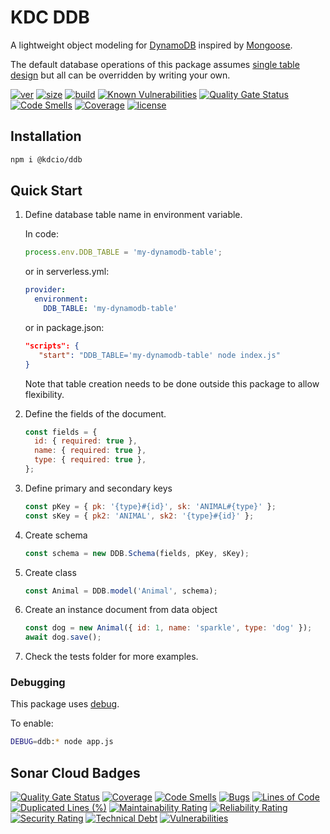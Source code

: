 # KDC DDB

A lightweight object modeling for [DynamoDB](https://aws.amazon.com/dynamodb/) inspired by [Mongoose](https://mongoosejs.com/).

The default database operations of this package assumes [single table design](https://www.alexdebrie.com/posts/dynamodb-single-table/) but all can be overridden by writing your own.

[![ver](https://img.shields.io/npm/v/@kdcio/ddb)](https://www.npmjs.com/package/@kdcio/ddb) [![size](https://badgen.net/bundlephobia/minzip/@kdcio/ddb)](https://bundlephobia.com/result?p=@kdcio/ddb) [![build](https://img.shields.io/github/workflow/status/kdcio/ddb/build)](https://github.com/kdcio/ddb/actions?query=workflow%3Abuild) [![Known Vulnerabilities](https://snyk.io/test/github/kdcio/ddb/badge.svg?targetFile=package.json)](https://snyk.io/test/github/kdcio/ddb?targetFile=package.json) [![Quality Gate Status](https://sonarcloud.io/api/project_badges/measure?project=kdcio_ddb&metric=alert_status)](https://sonarcloud.io/dashboard?id=kdcio_ddb) [![Code Smells](https://sonarcloud.io/api/project_badges/measure?project=kdcio_ddb&metric=code_smells)](https://sonarcloud.io/dashboard?id=kdcio_ddb) [![Coverage](https://sonarcloud.io/api/project_badges/measure?project=kdcio_ddb&metric=coverage)](https://sonarcloud.io/dashboard?id=kdcio_ddb) [![license](https://img.shields.io/github/license/kdcio/ddb)](https://github.com/kdcio/ddb/blob/master/LICENSE)

## Installation

```bash
npm i @kdcio/ddb
```

## Quick Start

1. Define database table name in environment variable.

   In code:

   ```js
   process.env.DDB_TABLE = 'my-dynamodb-table';
   ```

   or in serverless.yml:

   ```yaml
   provider:
     environment:
       DDB_TABLE: 'my-dynamodb-table'
   ```

   or in package.json:

   ```json
   "scripts": {
      "start": "DDB_TABLE='my-dynamodb-table' node index.js"
   }
   ```

   Note that table creation needs to be done outside this package to allow flexibility.

2. Define the fields of the document.

   ```js
   const fields = {
     id: { required: true },
     name: { required: true },
     type: { required: true },
   };
   ```

3. Define primary and secondary keys

   ```js
   const pKey = { pk: '{type}#{id}', sk: 'ANIMAL#{type}' };
   const sKey = { pk2: 'ANIMAL', sk2: '{type}#{id}' };
   ```

4. Create schema

   ```js
   const schema = new DDB.Schema(fields, pKey, sKey);
   ```

5. Create class

   ```js
   const Animal = DDB.model('Animal', schema);
   ```

6. Create an instance document from data object

   ```js
   const dog = new Animal({ id: 1, name: 'sparkle', type: 'dog' });
   await dog.save();
   ```

7. Check the tests folder for more examples.

### Debugging

This package uses [debug](https://www.npmjs.com/package/debug).

To enable:

```bash
DEBUG=ddb:* node app.js
```

## Sonar Cloud Badges

[![Quality Gate Status](https://sonarcloud.io/api/project_badges/measure?project=kdcio_ddb&metric=alert_status)](https://sonarcloud.io/dashboard?id=kdcio_ddb) [![Coverage](https://sonarcloud.io/api/project_badges/measure?project=kdcio_ddb&metric=coverage)](https://sonarcloud.io/dashboard?id=kdcio_ddb) [![Code Smells](https://sonarcloud.io/api/project_badges/measure?project=kdcio_ddb&metric=code_smells)](https://sonarcloud.io/dashboard?id=kdcio_ddb) [![Bugs](https://sonarcloud.io/api/project_badges/measure?project=kdcio_ddb&metric=bugs)](https://sonarcloud.io/dashboard?id=kdcio_ddb) [![Lines of Code](https://sonarcloud.io/api/project_badges/measure?project=kdcio_ddb&metric=ncloc)](https://sonarcloud.io/dashboard?id=kdcio_ddb) [![Duplicated Lines (%)](https://sonarcloud.io/api/project_badges/measure?project=kdcio_ddb&metric=duplicated_lines_density)](https://sonarcloud.io/dashboard?id=kdcio_ddb) [![Maintainability Rating](https://sonarcloud.io/api/project_badges/measure?project=kdcio_ddb&metric=sqale_rating)](https://sonarcloud.io/dashboard?id=kdcio_ddb) [![Reliability Rating](https://sonarcloud.io/api/project_badges/measure?project=kdcio_ddb&metric=reliability_rating)](https://sonarcloud.io/dashboard?id=kdcio_ddb) [![Security Rating](https://sonarcloud.io/api/project_badges/measure?project=kdcio_ddb&metric=security_rating)](https://sonarcloud.io/dashboard?id=kdcio_ddb) [![Technical Debt](https://sonarcloud.io/api/project_badges/measure?project=kdcio_ddb&metric=sqale_index)](https://sonarcloud.io/dashboard?id=kdcio_ddb) [![Vulnerabilities](https://sonarcloud.io/api/project_badges/measure?project=kdcio_ddb&metric=vulnerabilities)](https://sonarcloud.io/dashboard?id=kdcio_ddb)
